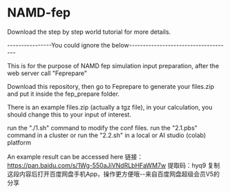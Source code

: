 # NAMD-fep

Download the step by step world tutorial for more details.

----------------You could ignore the below-------------------------------------

This is for the purpose of NAMD fep simulation input preparation, after the web server call "Feprepare"

Download this repository, then go to Feprepare to generate your files.zip and put it inside the fep_prepare folder.

There is an example files.zip (actually a tgz file), in your calculation, you should change this to your input of interest.

run the "./1.sh" command to modify the conf files.
run the "2.1.pbs" command in a cluster 
or 
run the "2.2.sh" in a local or AI studio (colab) platform

An example result can be accessed here 链接：https://pan.baidu.com/s/1Wg-550aJiVNdRLbHFaWM7w 
提取码：hyq9 
复制这段内容后打开百度网盘手机App，操作更方便哦--来自百度网盘超级会员V5的分享
